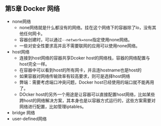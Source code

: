 ## 第5章 Docker 网络
- none网络
	- none网络就是什么都没有的网络。挂在这个网络下的容器除了lo，没有其他任何网卡。
	- 容器创建时，可以通过`--network=none`指定使用none网络。
	- 一些对安全性要求高并且不需要联网的应用可以使用none网络。
- host网络
	- 连接到host网络的容器共享Dcoker host的网络栈，容器的网络配置与host完全一样。
	- 在容器中可以看到host的所有网卡，并且连hostname也是host的
	- 如果容器对网络传输效率有较高要求，则可是选择host网络
	- 弊端：需要考虑端口冲突问题，Docker host已经使用的端口就不能再用了。
	- DOcker host的另外一个用途是让容器可以直接配置host网络，比如某些跨host的网络解决方案，其本身也是以容器方式运行的，这些方案需要对网络进行配置，比如管理iptables。
- bridge 网络
- user-defined网络